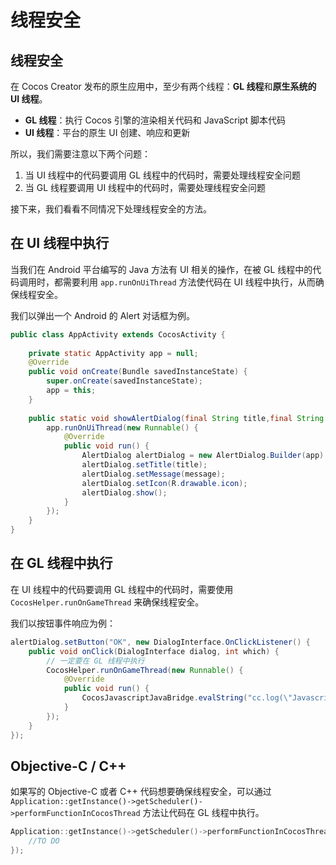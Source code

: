 # 线程安全

## 线程安全

在 Cocos Creator 发布的原生应用中，至少有两个线程：**GL 线程**和**原生系统的 UI 线程**。
- **GL 线程**：执行 Cocos 引擎的渲染相关代码和 JavaScript 脚本代码
- **UI 线程**：平台的原生 UI 创建、响应和更新

所以，我们需要注意以下两个问题：
1. 当 UI 线程中的代码要调用 GL 线程中的代码时，需要处理线程安全问题
2. 当 GL 线程要调用 UI 线程中的代码时，需要处理线程安全问题

接下来，我们看看不同情况下处理线程安全的方法。

## 在 UI 线程中执行

当我们在 Android 平台编写的 Java 方法有 UI 相关的操作，在被 GL 线程中的代码调用时，都需要利用 `app.runOnUiThread` 方法使代码在 UI 线程中执行，从而确保线程安全。

我们以弹出一个 Android 的 Alert 对话框为例。

```java
public class AppActivity extends CocosActivity {
    
    private static AppActivity app = null;
    @Override
    public void onCreate(Bundle savedInstanceState) {
        super.onCreate(savedInstanceState);
        app = this;
    }
    
    public static void showAlertDialog(final String title,final String message) {
        app.runOnUiThread(new Runnable() {
            @Override
            public void run() {
                AlertDialog alertDialog = new AlertDialog.Builder(app).create();
                alertDialog.setTitle(title);
                alertDialog.setMessage(message);
                alertDialog.setIcon(R.drawable.icon);
                alertDialog.show();
            }
        });
    }
}
```

## 在 GL 线程中执行

在 UI 线程中的代码要调用 GL 线程中的代码时，需要使用 `CocosHelper.runOnGameThread` 来确保线程安全。

我们以按钮事件响应为例：

```java
alertDialog.setButton("OK", new DialogInterface.OnClickListener() {
    public void onClick(DialogInterface dialog, int which) {
        // 一定要在 GL 线程中执行
        CocosHelper.runOnGameThread(new Runnable() {
            @Override
            public void run() {
                CocosJavascriptJavaBridge.evalString("cc.log(\"Javascript Java bridge!\")");
            }
        });
    }
});
```

## Objective-C / C++

如果写的 Objective-C 或者 C++ 代码想要确保线程安全，可以通过 `Application::getInstance()->getScheduler()->performFunctionInCocosThread` 方法让代码在 GL 线程中执行。

```c++
Application::getInstance()->getScheduler()->performFunctionInCocosThread([=](){
    //TO DO
});
```
